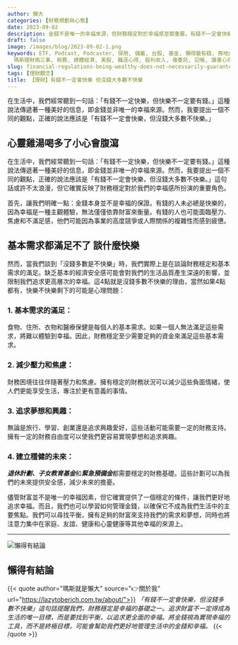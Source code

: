 ```yaml
---
author: 懶大
categories: [財務規劃與心態]
date: 2023-09-02
description: 金錢不是唯一的幸福來源，但財務穩定對於幸福感至關重要。有錢不一定會快樂，但沒錢大多數不快樂。基本需求的滿足、減少壓力和焦慮、追求夢想和興趣，以及建立穩健的未來都需要財務支持。儘管如此，我們應該尋找平衡，將注意力集中在其他幸福的來源上，並學習如何管理金錢。
draft: false
image: /images/blog/2023-09-02-1.png
keywords: ETF, Podcast, Podcaster, 保險, 儲蓄, 台股, 基金, 懶得變有錢, 房地產, 投資理財, 支出, 收入, 理財規劃,
  瑪斯理財兩三事, 稅務, 總體經濟, 美股, 職涯心得, 股利收入, 複委託, 記帳, 讀書心得, 財務規劃, 財商, 貸款, 資產配置, 退休規劃, 開源節流
slug: financial-regulations-being-wealthy-does-not-necessarily-guarantee-happiness-but-lacking-money-often-leads-to-unhappiness
tags: [理財觀念]
title: 【理財】有錢不一定會快樂 但沒錢大多數不快樂
---
```

在生活中，我們經常聽到一句話：「有錢不一定快樂，但快樂不一定要有錢。」這種說法傳遞著一種美好的信息，即金錢並非唯一的幸福來源。然而，我要提出一個不同的觀點，正確的說法應該是「有錢不一定會快樂，但沒錢大多數不快樂。」


## 心靈雞湯喝多了小心會腹瀉

在生活中，我們經常聽到一句話：「有錢不一定快樂，但快樂不一定要有錢。」這種說法傳遞著一種美好的信息，即金錢並非唯一的幸福來源。然而，我要提出一個不同的觀點，正確的說法應該是「有錢不一定會快樂，但沒錢大多數不快樂。」這句話或許不太浪漫，但它確實反映了財務穩定對於我們的幸福感所扮演的重要角色。

首先，讓我們明確一點：金錢本身並不是幸福的保證。有錢的人未必總是快樂的，因為幸福是一種主觀體驗，無法僅僅依靠財富來衡量。有錢的人也可能面臨壓力、焦慮和不滿足感，他們可能因為事業的高度競爭或人際關係的複雜性而感到疲憊。

## 基本需求都滿足不了 談什麼快樂

然而，當我們談到「沒錢多數是不快樂」時，我們實際上是在談論財務穩定和基本需求的滿足。缺乏基本的經濟安全感可能會對我們的生活品質產生深遠的影響，並限制我們追求更高層次的幸福。這4點就是沒錢多數不快樂的理由，當然如果4點都有，快樂不快樂剩下的可能是心理問題：

### 1. **基本需求的滿足：** 
食物、住所、衣物和醫療保健是每個人的基本需求。如果一個人無法滿足這些需求，將難以體驗到幸福。因此，財務穩定至少需要足夠的資金來滿足這些基本需求。
### 2. **減少壓力和焦慮：** 
財務困境往往伴隨著壓力和焦慮。擁有穩定的財務狀況可以減少這些負面情緒，使人們更能享受生活，專注於更有意義的事情。
### 3. **追求夢想和興趣：** 
無論是旅行、學習、創業還是追求興趣愛好，這些活動可能需要一定的財務支持。擁有一定的財務自由度可以使我們更容易實現夢想和追求興趣。
### 4. **建立穩健的未來：** 
***退休計劃、子女教育基金***和***緊急預備金***都需要穩定的財務基礎。這些計劃可以為我們的未來提供安全感，減少未來的擔憂。

儘管財富並不是唯一的幸福因素，但它確實提供了一個穩定的條件，讓我們更好地追求幸福。而且，我們也可以學習如何管理金錢，以確保它不成為我們生活中的主要焦點。我們可以尋找平衡，擁有足夠的財富來支持我們的需求和夢想，同時也將注意力集中在家庭、友誼、健康和心靈健康等其他幸福的來源上。

---

![懶得有結論](/images/blog/lazytobeconclude.svg)
## 懶得有結論

{{< quote author="瑪斯就是懶大" source="👉關於我" url="https://lazytoberich.com.tw/about/">}}
_「有錢不一定會快樂，但沒錢多數不快樂」這句話提醒我們，財務穩定是幸福的基礎之一。追求財富不一定得成為生活的唯一目標，而是要找到平衡，以追求更全面的幸福。將金錢視為實現幸福的工具，而不是終極目標，可能會幫助我們更好地管理生活中的金錢和幸福。_
{{< /quote >}}
